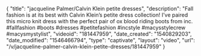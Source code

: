 {
    "title": "jacqueline Palmer\/Calvin Klein petite dresses",
    "description": "Fall fashion is at its best with Calvin Klein’s petite dress collection! I’ve paired this micro knit dress with the perfect pair of ox blood riding boots from inc. #fallfashion #boots #dresses #petitefashion #incstyle #macysstylecrew #macysmystylist",
    "videoid": "181447959",
    "date_created": "1540829203",
    "date_modified": "1546466794",
    "type": "captivate",
    "layout": "video",
    "url": "\/v\/jacqueline-palmer-calvin-klein-petite-dresses\/181447959"
}